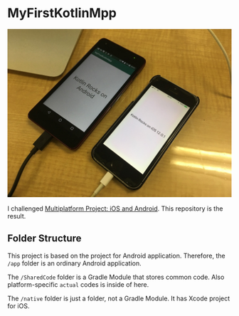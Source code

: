 MyFirstKotlinMpp
==========

![devices](misc/devices.jpg)

I challenged [Multiplatform Project: iOS and Android](https://kotlinlang.org/docs/tutorials/native/mpp-ios-android.html). This repository is the result.

Folder Structure
----------

This project is based on the project for Android application. Therefore, the `/app` folder is an ordinary Android application.

The `/SharedCode` folder is a Gradle Module that stores common code. Also platform-specific `actual` codes is inside of here.

The `/native` folder is just a folder, not a Gradle Module. It has Xcode project for iOS.